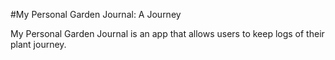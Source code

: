 #My Personal Garden Journal: A Journey

My Personal Garden Journal is an app that allows users to keep logs of their plant journey.